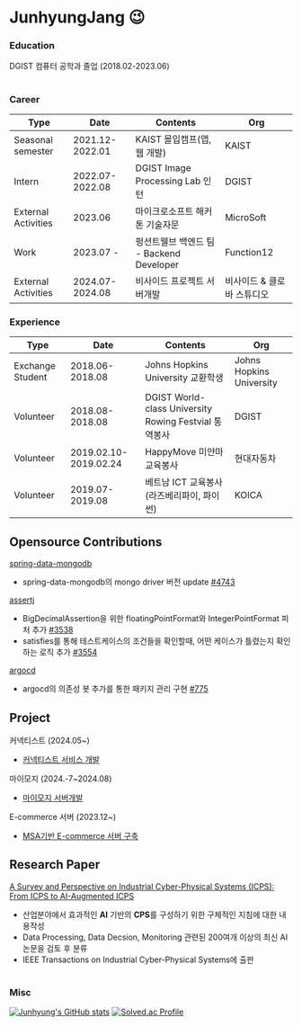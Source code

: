 # JunhyungJang 😉
### Education
DGIST 컴퓨터 공학과 졸업 (2018.02-2023.06)


#
### Career  
|Type|Date|Contents|Org|
|---|---|---|---|
|Seasonal semester|2021.12-2022.01|KAIST 몰입캠프(앱, 웹 개발)|KAIST|
|Intern|2022.07-2022.08|DGIST Image Processing Lab 인턴|DGIST|
|External Activities|2023.06|마이크로소프트 해커톤 기술자문|MicroSoft|
|Work|2023.07 - |펑션트웰브 백엔드 팀 - Backend Developer|Function12|
|External Activities|2024.07-2024.08|비사이드 프로젝트 서버개발|비사이드 & 클로바 스튜디오|

### Experience

|Type|Date|Contents|Org|
|---|---|---|---|
|Exchange Student|2018.06-2018.08|Johns Hopkins University 교환학생|Johns Hopkins University|
|Volunteer|2018.08-2018.08|DGIST World-class University Rowing Festvial 통역봉사|DGIST|
|Volunteer|2019.02.10-2019.02.24|HappyMove 미얀마 교육봉사 |현대자동차|
|Volunteer|2019.07-2019.08|베트남 ICT 교육봉사(라즈베리파이, 파이썬)|KOICA|

## Opensource Contributions

[spring-data-mongodb](https://github.com/spring-projects/spring-data-mongodb)
- spring-data-mongodb의 mongo driver 버전 update [#4743](https://github.com/spring-projects/spring-data-mongodb/pull/4743)

[assertj](https://github.com/assertj)
- BigDecimalAssertion을 위한 floatingPointFormat와 IntegerPointFormat 피처 추가 [#3538](https://github.com/assertj/assertj/pull/3538)
- satisfies를 통해 테스트케이스의 조건들을 확인할때, 어떤 케이스가 틀렸는지 확인하는 로직 추가 [#3554](https://github.com/assertj/assertj/pull/3554)

[argocd](https://github.com/argoproj/argo-cd)
- argocd의 의존성 봇 추가를 통한 패키지 관리 구현 [#775](https://github.com/argoproj-labs/argocd-image-updater/pull/775)


## Project

커넥티스트 (2024.05~)
- [커넥티스트 서비스 개발](https://github.com/connetist/connectist-backend)

마이모지 (2024.-7~2024.08)
- [마이모지 서버개발](https://github.com/407ten006/emotions-backend)

E-commerce 서버 (2023.12~)
- [MSA기반 E-commerce 서버 구축](https://github.com/JunHyungJang/spring_msa_server_refactor)


## Research Paper
[A Survey and Perspective on Industrial Cyber-Physical Systems (ICPS): From ICPS to AI-Augmented ICPS](https://ieeexplore.ieee.org/document/10285426)

- 산업분야에서 효과적인 **AI** 기반의 **CPS**를 구성하기 위한 구체적인 지침에 대한 내용작성
- Data Processing, Data Decsion, Monitoring 관련된 200여개 이상의 최신 AI논문을 검토 후 분류
- IEEE Transactions on Industrial Cyber-Physical Systems에 출판
  


</div>

#
### Misc
[![Junhyung's GitHub stats](https://github-readme-stats.vercel.app/api?username=junhyungjang)](https://github.com/junhyungjang/github-readme-stats)
[![Solved.ac Profile](http://mazassumnida.wtf/api/v2/generate_badge?boj=kevin0459)](https://solved.ac/kevin0459/)





